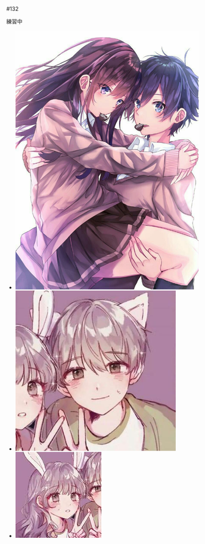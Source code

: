 #132
<html>
   <head>
        <mata charset="utf-8">
           </head>
    <body>
        <p>練習中</p>
        <link href="網頁設計外觀.css" rel="stylesheet" type="text/css">
        <ul>
            <li><img src="圖片/2.jpg" alt="1"></li>
            <li><img src="圖片/3.jpg" alt="1"></li>
            <li><img src="圖片/5.jpg" alt="1"></li>
        </ul>
    </body>
